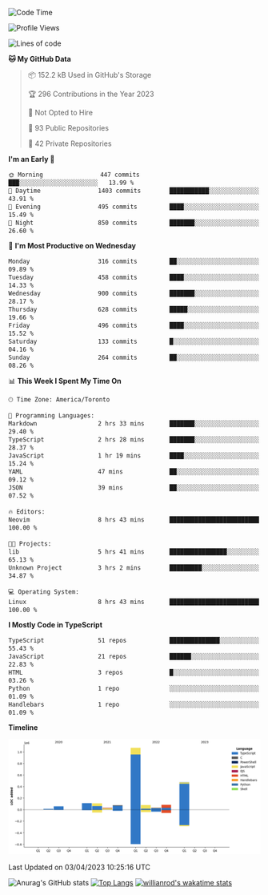 <!--START_SECTION:waka-->
![Code Time](http://img.shields.io/badge/Code%20Time-313%20hrs%2046%20mins-blue)

![Profile Views](http://img.shields.io/badge/Profile%20Views-0-blue)

![Lines of code](https://img.shields.io/badge/From%20Hello%20World%20I%27ve%20Written-2.1%20million%20lines%20of%20code-blue)

**🐱 My GitHub Data** 

> 📦 152.2 kB Used in GitHub's Storage 
 > 
> 🏆 296 Contributions in the Year 2023
 > 
> 🚫 Not Opted to Hire
 > 
> 📜 93 Public Repositories 
 > 
> 🔑 42 Private Repositories 
 > 
**I'm an Early 🐤** 

```text
🌞 Morning                447 commits         ███░░░░░░░░░░░░░░░░░░░░░░   13.99 % 
🌆 Daytime                1403 commits        ███████████░░░░░░░░░░░░░░   43.91 % 
🌃 Evening                495 commits         ████░░░░░░░░░░░░░░░░░░░░░   15.49 % 
🌙 Night                  850 commits         ███████░░░░░░░░░░░░░░░░░░   26.60 % 
```
📅 **I'm Most Productive on Wednesday** 

```text
Monday                   316 commits         ██░░░░░░░░░░░░░░░░░░░░░░░   09.89 % 
Tuesday                  458 commits         ████░░░░░░░░░░░░░░░░░░░░░   14.33 % 
Wednesday                900 commits         ███████░░░░░░░░░░░░░░░░░░   28.17 % 
Thursday                 628 commits         █████░░░░░░░░░░░░░░░░░░░░   19.66 % 
Friday                   496 commits         ████░░░░░░░░░░░░░░░░░░░░░   15.52 % 
Saturday                 133 commits         █░░░░░░░░░░░░░░░░░░░░░░░░   04.16 % 
Sunday                   264 commits         ██░░░░░░░░░░░░░░░░░░░░░░░   08.26 % 
```


📊 **This Week I Spent My Time On** 

```text
🕑︎ Time Zone: America/Toronto

💬 Programming Languages: 
Markdown                 2 hrs 33 mins       ███████░░░░░░░░░░░░░░░░░░   29.40 % 
TypeScript               2 hrs 28 mins       ███████░░░░░░░░░░░░░░░░░░   28.37 % 
JavaScript               1 hr 19 mins        ████░░░░░░░░░░░░░░░░░░░░░   15.24 % 
YAML                     47 mins             ██░░░░░░░░░░░░░░░░░░░░░░░   09.12 % 
JSON                     39 mins             ██░░░░░░░░░░░░░░░░░░░░░░░   07.52 % 

🔥 Editors: 
Neovim                   8 hrs 43 mins       █████████████████████████   100.00 % 

🐱‍💻 Projects: 
lib                      5 hrs 41 mins       ████████████████░░░░░░░░░   65.13 % 
Unknown Project          3 hrs 2 mins        █████████░░░░░░░░░░░░░░░░   34.87 % 

💻 Operating System: 
Linux                    8 hrs 43 mins       █████████████████████████   100.00 % 
```

**I Mostly Code in TypeScript** 

```text
TypeScript               51 repos            ██████████████░░░░░░░░░░░   55.43 % 
JavaScript               21 repos            ██████░░░░░░░░░░░░░░░░░░░   22.83 % 
HTML                     3 repos             █░░░░░░░░░░░░░░░░░░░░░░░░   03.26 % 
Python                   1 repo              ░░░░░░░░░░░░░░░░░░░░░░░░░   01.09 % 
Handlebars               1 repo              ░░░░░░░░░░░░░░░░░░░░░░░░░   01.09 % 
```



**Timeline**

![Lines of Code chart](https://raw.githubusercontent.com/wise-introvert/wise-introvert/master/assets/bar_graph.png)


 Last Updated on 03/04/2023 10:25:16 UTC
<!--END_SECTION:waka-->

![Anurag's GitHub stats](https://github-readme-stats.vercel.app/api?username=wise-introvert&count_private=true&show_icons=true)
[![Top Langs](https://github-readme-stats.vercel.app/api/top-langs/?username=wise-introvert&langs_count=10)](https://github.com/anuraghazra/github-readme-stats)
[![willianrod's wakatime stats](https://github-readme-stats.vercel.app/api/wakatime?username=wiseintrovert)](https://github.com/anuraghazra/github-readme-stats)
